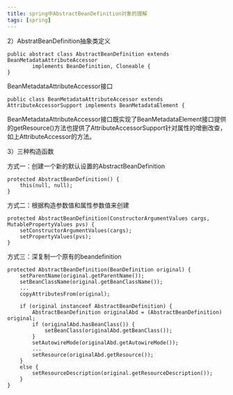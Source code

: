 ```yaml
---
title: spring中AbstractBeanDefinition对象的理解
tags: [spring]
---
```


2）AbstratBeanDefinition抽象类定义

```
public abstract class AbstractBeanDefinition extends BeanMetadataAttributeAccessor
        implements BeanDefinition, Cloneable {
}
```

BeanMetadataAttributeAccessor接口

```
public class BeanMetadataAttributeAccessor extends AttributeAccessorSupport implements BeanMetadataElement {
```

BeanMetadataAttributeAccessor接口既实现了BeanMetadataElement接口提供的getResource()方法也提供了AttributeAccessorSupport针对属性的增删改查，如上AttributeAccessor的方法。

3）三种构造函数

方式一：创建一个新的默认设置的AbstractBeanDefinition

```
protected AbstractBeanDefinition() {
    this(null, null);
}
```

方式二：根据构造参数值和属性参数值来创建

```
protected AbstractBeanDefinition(ConstructorArgumentValues cargs, MutablePropertyValues pvs) {
    setConstructorArgumentValues(cargs);
    setPropertyValues(pvs);
}
```

方式三：深复制一个原有的beandefinition

```
protected AbstractBeanDefinition(BeanDefinition original) {
    setParentName(original.getParentName());
    setBeanClassName(original.getBeanClassName());
    ...
    copyAttributesFrom(original);

    if (original instanceof AbstractBeanDefinition) {
        AbstractBeanDefinition originalAbd = (AbstractBeanDefinition) original;
        if (originalAbd.hasBeanClass()) {
            setBeanClass(originalAbd.getBeanClass());
        }
        setAutowireMode(originalAbd.getAutowireMode());
        ...
        setResource(originalAbd.getResource());
    }
    else {
        setResourceDescription(original.getResourceDescription());
    }
}
```